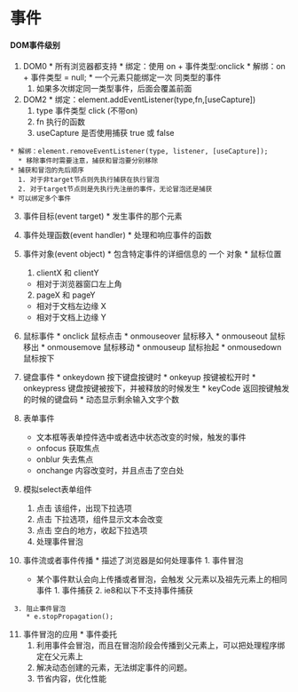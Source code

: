 事件
====
#### DOM事件级别
  1. DOM0
    * 所有浏览器都支持
    * 绑定：使用 on + 事件类型:onclick
    * 解绑：on + 事件类型 = null;
    * 一个元素只能绑定一次 同类型的事件
      1. 如果多次绑定同一类型事件，后面会覆盖前面
  2. DOM2
    * 绑定：element.addEventListener(type,fn,[useCapture])
      1. type  事件类型 click   (不带on)
      2. fn   执行的函数
      3. useCapture 是否使用捕获  true 或 false

    * 解绑：element.removeEventListener(type, listener, [useCapture]);
      * 移除事件时需要注意，捕获和冒泡要分别移除
    * 捕获和冒泡的先后顺序
      1. 对于非target节点则先执行捕获在执行冒泡
      2. 对于target节点则是先执行先注册的事件，无论冒泡还是捕获
    * 可以绑定多个事件

  3. 事件目标(event target)
    * 发生事件的那个元素
  4. 事件处理函数(event handler)
    * 处理和响应事件的函数
  5. 事件对象(event object)
    * 包含特定事件的详细信息的 一个 对象
    * 鼠标位置
      1. clientX 和 clientY
        * 相对于浏览器窗口左上角
      2. pageX 和 pageY
        * 相对于文档左边缘 X
        * 相对于文档上边缘 Y
  6. 鼠标事件
    * onclick  鼠标点击
    * onmouseover  鼠标移入
    * onmouseout  鼠标移出
    * onmousemove 鼠标移动
    * onmouseup  鼠标抬起
    * onmousedown 鼠标按下

  7. 键盘事件
    * onkeydown  按下键盘按键时
    * onkeyup    按键被松开时
    * onkeypress 键盘按键被按下，并被释放的时候发生
    * keyCode 返回按键触发的时候的键盘码
    * 动态显示剩余输入文字个数
  8. 表单事件
     * 文本框等表单控件选中或者选中状态改变的时候，触发的事件
     * onfocus 获取焦点
     * onblur  失去焦点
     * onchange 内容改变时，并且点击了空白处
  9. 模拟select表单组件
     1. 点击 该组件，出现下拉选项
     2. 点击 下拉选项，组件显示文本会改变
     3. 点击 空白的地方，收起下拉选项
     4. 处理事件冒泡
  10. 事件流或者事件传播
     * 描述了浏览器是如何处理事件
     1. 事件冒泡
        * 某个事件默认会向上传播或者冒泡，会触发
     父元素以及祖先元素上的相同事件
     1. 事件捕获
     2. ie8和以下不支持事件捕获

     3. 阻止事件冒泡
        * e.stopPropagation();

  11. 事件冒泡的应用
     * 事件委托
        1. 利用事件会冒泡，而且在冒泡阶段会传播到父元素上，可以把处理程序绑定在父元素上
        2. 解决动态创建的元素，无法绑定事件的问题。
        3. 节省内容，优化性能

